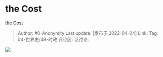 #  the Cost
[the Cost](https://zhuanlan.zhihu.com/p/492800664)

> Author: #0-Anonymity
> Last update: [发布于 2022-04-04]
> Link:
> Tag: #4-世界史/4B-时政
> 评论区:
> 泛讨论:

![](https://pic3.zhimg.com/v2-13e1615ee14d6437515e24daa68d577a_b.jpg)

